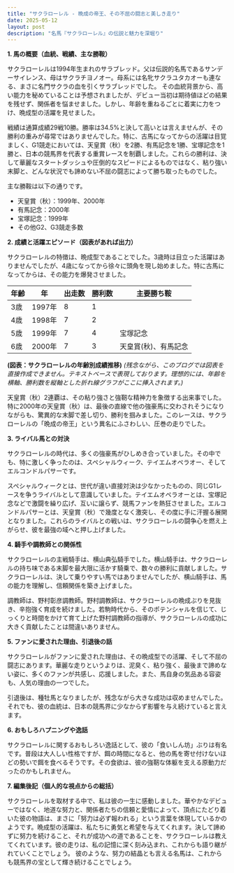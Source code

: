 ```yaml
---
title: "サクラローレル - 晩成の帝王、その不屈の闘志と美しき走り"
date: 2025-05-12
layout: post
description: "名馬『サクラローレル』の伝説と魅力を深堀り"
---
```


**1. 馬の概要（血統、戦績、主な勝鞍）**

サクラローレルは1994年生まれのサラブレッド。父は伝説的名馬であるサンデーサイレンス、母はサクラチヨノオー。母系には名牝サクラユタカオーも連なる、まさに名門サクラの血を引くサラブレッドでした。  その血統背景から、高い能力を秘めていることは予想されましたが、デビュー当初は期待値ほどの結果を残せず、関係者を悩ませました。しかし、年齢を重ねるごとに着実に力をつけ、晩成型の活躍を見せました。

戦績は通算成績29戦10勝。勝率は34.5%と決して高いとは言えませんが、その勝利の重みが尋常ではありませんでした。特に、古馬になってからの活躍は目覚ましく、G1競走においては、天皇賞（秋）を2勝、有馬記念を1勝、宝塚記念を1勝と、日本の競馬界を代表する重賞レースを制覇しました。これらの勝利は、決して華麗なスタートダッシュや圧倒的なスピードによるものではなく、粘り強い末脚と、どんな状況でも諦めない不屈の闘志によって勝ち取ったものでした。

主な勝鞍は以下の通りです。

* 天皇賞（秋）：1999年、2000年
* 有馬記念：2000年
* 宝塚記念：1999年
* その他G2、G3競走多数


**2. 成績と活躍エピソード（図表があれば出力）**

サクラローレルの特徴は、晩成型であることでした。3歳時は目立った活躍はありませんでしたが、4歳になってから徐々に頭角を現し始めました。特に古馬になってからは、その能力を爆発させました。

| 年齢 | 年 | 出走数 | 勝利数 | 主要勝ち鞍 |
|---|---|---|---|---|
| 3歳 | 1997年 | 8 | 1 |  |
| 4歳 | 1998年 | 7 | 2 |  |
| 5歳 | 1999年 | 7 | 4 | 宝塚記念 |
| 6歳 | 2000年 | 7 | 3 | 天皇賞(秋)、有馬記念 |


**(図表：サクラローレルの年齢別成績推移)**  *(残念ながら、このブログでは図表を直接作成できません。テキストベースで表現しております。理想的には、年齢を横軸、勝利数を縦軸とした折れ線グラフがここに挿入されます。)*

天皇賞（秋）2連覇は、その粘り強さと強靭な精神力を象徴する出来事でした。特に2000年の天皇賞（秋）は、最後の直線で他の強豪馬に交わされそうになりながらも、驚異的な末脚で差し切り、勝利を掴みました。このレースは、サクラローレルの「晩成の帝王」という異名にふさわしい、圧巻の走りでした。


**3. ライバル馬との対決**

サクラローレルの時代は、多くの強豪馬がひしめき合っていました。その中でも、特に激しく争ったのは、スペシャルウィーク、テイエムオペラオー、そしてエルコンドルパサーです。

スペシャルウィークとは、世代が違い直接対決は少なかったものの、同じG1レースを争うライバルとして意識していました。テイエムオペラオーとは、宝塚記念などで激闘を繰り広げ、互いに譲らず、競馬ファンを熱狂させました。エルコンドルパサーとは、天皇賞（秋）で幾度となく激突し、その度に手に汗握る展開となりました。これらのライバルとの戦いは、サクラローレルの闘争心を燃え上がらせ、彼を最強の域へと押し上げました。


**4. 騎手や調教師との関係性**

サクラローレルの主戦騎手は、横山典弘騎手でした。横山騎手は、サクラローレルの持ち味である末脚を最大限に活かす騎乗で、数々の勝利に貢献しました。サクラローレルは、決して乗りやすい馬ではありませんでしたが、横山騎手は、馬の能力を理解し、信頼関係を築き上げました。

調教師は、野村彰彦調教師。野村調教師は、サクラローレルの晩成ぶりを見抜き、辛抱強く育成を続けました。若駒時代から、そのポテンシャルを信じて、じっくりと時間をかけて育て上げた野村調教師の指導が、サクラローレルの成功に大きく貢献したことは間違いありません。


**5. ファンに愛された理由、引退後の話**

サクラローレルがファンに愛された理由は、その晩成型での活躍、そして不屈の闘志にあります。華麗な走りというよりは、泥臭く、粘り強く、最後まで諦めない姿に、多くのファンが共感し、応援しました。また、馬自身の気品ある容姿も、人気の理由の一つでした。

引退後は、種牡馬となりましたが、残念ながら大きな成功は収めませんでした。それでも、彼の血統は、日本の競馬界に少なからず影響を与え続けていると言えます。


**6. おもしろハプニングや逸話**

サクラローレルに関するおもしろい逸話として、彼の「食いしん坊」ぶりは有名です。普段は大人しい性格ですが、餌の時間になると、他の馬を寄せ付けないほどの勢いで餌を食べるそうです。その食欲は、彼の強靭な体躯を支える原動力だったのかもしれません。


**7. 編集後記（個人的な視点からの総括）**

サクラローレルを取材する中で、私は彼の一生に感動しました。華やかなデビューではなく、地道な努力と、関係者たちの信頼と愛情によって、頂点にたどり着いた彼の物語は、まさに「努力は必ず報われる」という言葉を体現しているかのようです。晩成型の活躍は、私たちに勇気と希望を与えてくれます。決して諦めずに努力を続けること、それが成功への道であることを、サクラローレルは教えてくれています。彼の走りは、私の記憶に深く刻み込まれ、これからも語り継がれていくことでしょう。  彼のような、努力の結晶とも言える名馬は、これからも競馬界の宝として輝き続けることでしょう。
